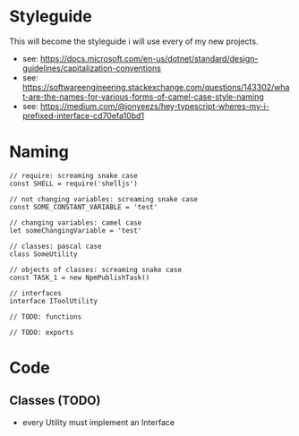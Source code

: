 # Styleguide
This will become the styleguide i will use every of my new projects.
- see: https://docs.microsoft.com/en-us/dotnet/standard/design-guidelines/capitalization-conventions
- see: https://softwareengineering.stackexchange.com/questions/143302/what-are-the-names-for-various-forms-of-camel-case-style-naming
- see: https://medium.com/@jonyeezs/hey-typescript-wheres-my-i-prefixed-interface-cd70efa10bd1

# Naming
```
// require: screaming snake case
const SHELL = require('shelljs')

// not changing variables: screaming snake case
const SOME_CONSTANT_VARIABLE = 'test'

// changing variables: camel case
let someChangingVariable = 'test'

// classes: pascal case
class SomeUtility

// objects of classes: screaming snake case
const TASK_1 = new NpmPublishTask()

// interfaces
interface IToolUtility

// TODO: functions

// TODO: exports
```

# Code

## Classes (TODO)
- every Utility must implement an Interface
